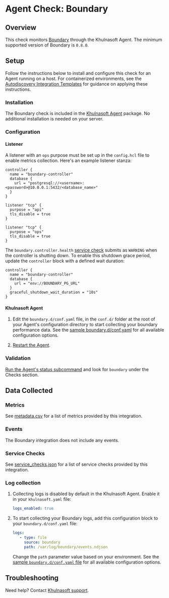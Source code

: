 # Agent Check: Boundary

## Overview

This check monitors [Boundary][1] through the Khulnasoft Agent. The minimum supported version of Boundary is `0.8.0`.

## Setup

Follow the instructions below to install and configure this check for an Agent running on a host. For containerized environments, see the [Autodiscovery Integration Templates][3] for guidance on applying these instructions.

### Installation

The Boundary check is included in the [Khulnasoft Agent][2] package.
No additional installation is needed on your server.

### Configuration

#### Listener

A listener with an `ops` purpose must be set up in the `config.hcl` file to enable metrics collection. Here's an example listener stanza:

```hcl
controller {
  name = "boundary-controller"
  database {
    url = "postgresql://<username>:<password>@10.0.0.1:5432/<database_name>"
  }
}

listener "tcp" {
  purpose = "api"
  tls_disable = true
}

listener "tcp" {
  purpose = "ops"
  tls_disable = true
}
```

The `boundary.controller.health` [service check](#service-checks) submits as `WARNING` when the controller is shutting down. To enable this shutdown grace period, update the `controller` block with a defined wait duration:

```hcl
controller {
  name = "boundary-controller"
  database {
    url = "env://BOUNDARY_PG_URL"
  }
  graceful_shutdown_wait_duration = "10s"
}
```

#### Khulnasoft Agent

1. Edit the `boundary.d/conf.yaml` file, in the `conf.d/` folder at the root of your Agent's configuration directory to start collecting your boundary performance data. See the [sample boundary.d/conf.yaml][4] for all available configuration options.

2. [Restart the Agent][5].

### Validation

[Run the Agent's status subcommand][6] and look for `boundary` under the Checks section.

## Data Collected

### Metrics

See [metadata.csv][7] for a list of metrics provided by this integration.

### Events

The Boundary integration does not include any events.

### Service Checks

See [service_checks.json][8] for a list of service checks provided by this integration.

### Log collection

1. Collecting logs is disabled by default in the Khulnasoft Agent. Enable it in your `khulnasoft.yaml` file:

    ```yaml
    logs_enabled: true
    ```

2. To start collecting your Boundary logs, add this configuration block to your `boundary.d/conf.yaml` file:

    ```yaml
    logs:
       - type: file
         source: boundary
         path: /var/log/boundary/events.ndjson
    ```

    Change the `path` parameter value based on your environment. See the [sample `boundary.d/conf.yaml` file][4] for all available configuration options.

## Troubleshooting

Need help? Contact [Khulnasoft support][9].

[1]: https://www.boundaryproject.io
[2]: https://app.khulnasoft.com/account/settings/agent/latest
[3]: https://docs.khulnasoft.com/agent/kubernetes/integrations/
[4]: https://github.com/KhulnaSoft/integrations-core/blob/master/boundary/khulnasoft_checks/boundary/data/conf.yaml.example
[5]: https://docs.khulnasoft.com/agent/guide/agent-commands/#start-stop-and-restart-the-agent
[6]: https://docs.khulnasoft.com/agent/guide/agent-commands/#agent-status-and-information
[7]: https://github.com/KhulnaSoft/integrations-core/blob/master/boundary/metadata.csv
[8]: https://github.com/KhulnaSoft/integrations-core/blob/master/boundary/assets/service_checks.json
[9]: https://docs.khulnasoft.com/help/
